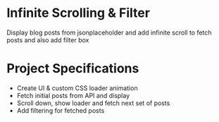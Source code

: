 # Infinite Scrolling & Filter
Display blog posts from jsonplaceholder and add infinite scroll to fetch posts and also add filter box

# Project Specifications
- Create UI & custom CSS loader animation
- Fetch initial posts from API and display
- Scroll down, show loader and fetch next set of posts
- Add filtering for fetched posts
